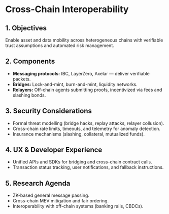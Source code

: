 # Cross-Chain Interoperability

## 1. Objectives
Enable asset and data mobility across heterogeneous chains with verifiable trust assumptions and automated risk management.

## 2. Components
- **Messaging protocols:** IBC, LayerZero, Axelar — deliver verifiable packets.
- **Bridges:** Lock-and-mint, burn-and-mint, liquidity networks.
- **Relayers:** Off-chain agents submitting proofs, incentivized via fees and slashing bonds.

## 3. Security Considerations
- Formal threat modelling (bridge hacks, replay attacks, relayer collusion).
- Cross-chain rate limits, timeouts, and telemetry for anomaly detection.
- Insurance mechanisms (slashing, collateral, mutualized funds).

## 4. UX & Developer Experience
- Unified APIs and SDKs for bridging and cross-chain contract calls.
- Transaction status tracking, user notifications, and fallback instructions.

## 5. Research Agenda
- ZK-based general message passing.
- Cross-chain MEV mitigation and fair ordering.
- Interoperability with off-chain systems (banking rails, CBDCs).
